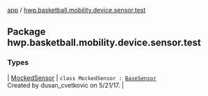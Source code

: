 [app](../index.md) / [hwp.basketball.mobility.device.sensor.test](.)

## Package hwp.basketball.mobility.device.sensor.test

### Types

| [MockedSensor](-mocked-sensor/index.md) | `class MockedSensor : `[`BaseSensor`](../hwp.basketball.mobility.device.sensor/-base-sensor/index.md)<br>Created by dusan_cvetkovic on 5/21/17. |

